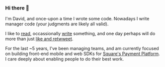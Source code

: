 ### Hi there 👋

I'm David, and once-upon a time I wrote some code. Nowadays I write manager code (your judgments are likely all valid).

I like to [read](https://www.goodreads.com/user/show/5253695-david), occassionally [write](https://davidragone.com/blog/) something, and one day perhaps will do more than just [like and retwweet](https://twitter.com/badatreality). 

For the last ~5 years, I've been managing teams, and am currently focused on building front-end mobile and web SDKs for [Square's Payment Platform](https://squareup.com/us/en/payments/payment-platform). I care deeply about enabling people to do their best work.

<!--
**DavidRagone/DavidRagone** is a ✨ _special_ ✨ repository because its `README.md` (this file) appears on your GitHub profile.

Here are some ideas to get you started:

- 🔭 I’m currently working on ...
- 🌱 I’m currently learning ...
- 👯 I’m looking to collaborate on ...
- 🤔 I’m looking for help with ...
- 💬 Ask me about ...
- 📫 How to reach me: ...
- 😄 Pronouns: ...
- ⚡ Fun fact: ...
-->

